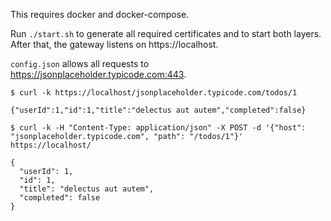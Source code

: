 This requires docker and docker-compose.

Run `./start.sh` to generate all required certificates and to start both layers. After that, the gateway listens on https://localhost.

`config.json` allows all requests to https://jsonplaceholder.typicode.com:443.

```
$ curl -k https://localhost/jsonplaceholder.typicode.com/todos/1

{"userId":1,"id":1,"title":"delectus aut autem","completed":false}

$ curl -k -H "Content-Type: application/json" -X POST -d '{"host": "jsonplaceholder.typicode.com", "path": "/todos/1"}' https://localhost/

{
  "userId": 1,
  "id": 1,
  "title": "delectus aut autem",
  "completed": false
}
```
